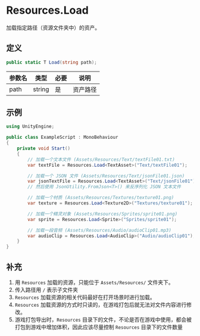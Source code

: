 # Resources.Load

加载指定路径（资源文件夹中）的资产。

## 定义

```csharp
public static T Load(string path);
```

| 参数名 | 类型   | 必要 | 说明     |
| ------ | ------ | ---- | -------- |
| path   | string | 是   | 资产路径 |

## 示例

```csharp
using UnityEngine;

public class ExampleScript : MonoBehaviour
{
    private void Start()
    {
        // 加载一个文本文件 (Assets/Resources/Text/textFile01.txt)
        var textFile = Resources.Load<TextAsset>("Text/textFile01");

        // 加载一个 JSON 文件 (Assets/Resources/Text/jsonFile01.json)
        var jsonTextFile = Resources.Load<TextAsset>("Text/jsonFile01");
        // 然后使用 JsonUtility.FromJson<T>() 来反序列化 JSON 文本文件

        // 加载一个材质 (Assets/Resources/Textures/texture01.png)
        var texture = Resources.Load<Texture2D>("Textures/texture01");

        // 加载一个精灵对象 (Assets/Resources/Sprites/sprite01.png)
        var sprite = Resources.Load<Sprite>("Sprites/sprite01");

        // 加载一段音频 (Assets/Resources/Audio/audioClip01.mp3)
        var audioClip = Resources.Load<AudioClip>("Audio/audioClip01");
    }
}
```

## 补充

1. 用 `Resources` 加载的资源，只能位于 `Assets/Resources/` 文件夹下。
2. 传入路径用 `/` 表示子文件夹
3. `Resources` 加载资源的相关代码最好在打开场景时进行加载。
4. `Resources` 加载资源的方式时只读的，在游戏打包后就无法对文件内容进行修改。
5. 游戏打包导出时，`Resources` 目录下的文件，不论是否在游戏中使用，都会被打包到游戏中增加体积，因此应该尽量控制 `Resources` 目录下的文件数量